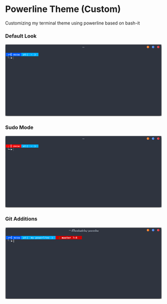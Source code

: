 # Powerline Theme (Custom)

Customizing my terminal theme using powerline based on bash-it

### Default Look
![Default Look](images/my-powerline-default.png)

### Sudo Mode
![Sudo Mode](images/my-powerline-sudo-mode.png)

### Git Additions
![Git Additions](images/my-powerline-git-addtions.png)
